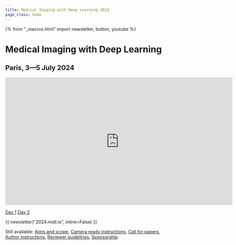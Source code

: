 ```yaml
---
title: Medical Imaging with Deep Learning 2024
page_class: home
---
```

{% from "_macros.html" import newsletter, button, youtube %}

# Medical Imaging with Deep Learning
## Paris, 3—5 July 2024
<!-- <p class="primary-photo centered">
    <img alt="Paris, France" src="/images/paris_small.jpeg">
</p> -->
<!-- {{ youtube('Co9yUIAw6H0') }} -->
<div class="youtube">
  <iframe width="720"
          height="405"
          src="https://www.youtube.com/embed/-mV53dZZs9o"
          frameborder="0"
          allow="accelerometer; autoplay; encrypted-media; gyroscope; picture-in-picture"
          allowfullscreen></iframe>
</div>

<p class="button">
  <a href="https://youtu.be/27FOGfwgCL8/" target="_blank">Day 1</a>
  <a href="https://youtu.be/Co9yUIAw6H0/" target="_blank">Day 2</a>
</p>

{{ newsletter("2024.midl.io", inline=False) }}

Still available: [Aims and scope](/aims-and-scope.html), [Camera ready instructions](/camera-ready.html), [Call for papers](/call-for-papers.html), [Author instructions](/author-instructions.html), [Reviewer guidelines](/review-guidelines.html), [Sponsorship](/sponsorship-packages.html).
